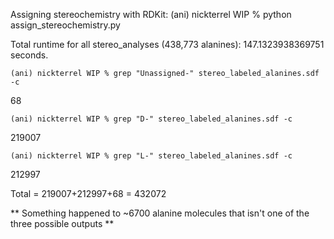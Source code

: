 Assigning stereochemistry with RDKit:
    (ani) nickterrel WIP % python assign_stereochemistry.py

Total runtime for all stereo_analyses (438,773 alanines): 147.1323938369751 seconds.


    (ani) nickterrel WIP % grep "Unassigned-" stereo_labeled_alanines.sdf -c

68

    (ani) nickterrel WIP % grep "D-" stereo_labeled_alanines.sdf -c

219007

    (ani) nickterrel WIP % grep "L-" stereo_labeled_alanines.sdf -c

212997

Total = 219007+212997+68 = 432072

** Something happened to ~6700 alanine molecules that isn't one of the three possible outputs **